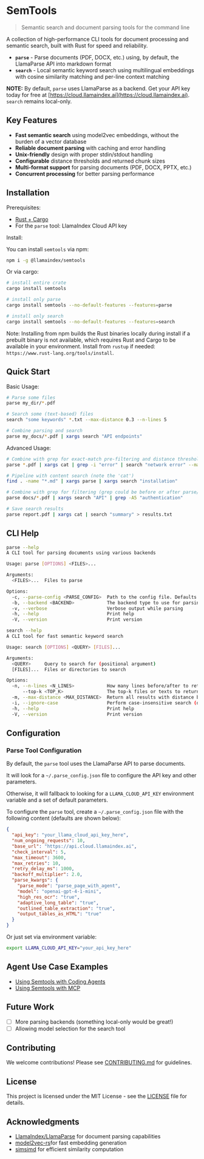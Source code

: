 # SemTools

> Semantic search and document parsing tools for the command line

A collection of high-performance CLI tools for document processing and semantic search, built with Rust for speed and reliability.

- **`parse`** - Parse documents (PDF, DOCX, etc.) using, by default, the LlamaParse API into markdown format
- **`search`** - Local semantic keyword search using multilingual embeddings with cosine similarity matching and per-line context matching

**NOTE:** By default, `parse` uses LlamaParse as a backend. Get your API key today for free at [https://cloud.llamaindex.ai](https://cloud.llamaindex.ai). `search` remains local-only.

## Key Features

- **Fast semantic search** using model2vec embeddings, without the burden of a vector database
- **Reliable document parsing** with caching and error handling  
- **Unix-friendly** design with proper stdin/stdout handling
- **Configurable** distance thresholds and returned chunk sizes
- **Multi-format support** for parsing documents (PDF, DOCX, PPTX, etc.)
- **Concurrent processing** for better parsing performance

## Installation

Prerequisites:

- [Rust + Cargo](https://www.rust-lang.org/tools/install)
- For the `parse` tool: LlamaIndex Cloud API key

Install:

You can install `semtools` via npm:

```bash
npm i -g @llamaindex/semtools
```

Or via cargo:

```bash
# install entire crate
cargo install semtools

# install only parse
cargo install semtools --no-default-features --features=parse

# install only search
cargo install semtools --no-default-features --features=search
```

Note: Installing from npm builds the Rust binaries locally during install if a prebuilt binary is not available, which requires Rust and Cargo to be available in your environment. Install from `rustup` if needed: `https://www.rust-lang.org/tools/install`.

## Quick Start

Basic Usage:

```bash
# Parse some files
parse my_dir/*.pdf

# Search some (text-based) files
search "some keywords" *.txt --max-distance 0.3 --n-lines 5

# Combine parsing and search
parse my_docs/*.pdf | xargs search "API endpoints"
```

Advanced Usage:

```bash
# Combine with grep for exact-match pre-filtering and distance thresholding
parse *.pdf | xargs cat | grep -i "error" | search "network error" --max-distance 0.3

# Pipeline with content search (note the 'cat')
find . -name "*.md" | xargs parse | xargs search "installation"

# Combine with grep for filtering (grep could be before or after parse/search!)
parse docs/*.pdf | xargs search "API" | grep -A5 "authentication"

# Save search results
parse report.pdf | xargs cat | search "summary" > results.txt
```

## CLI Help

```bash
parse --help
A CLI tool for parsing documents using various backends

Usage: parse [OPTIONS] <FILES>...

Arguments:
  <FILES>...  Files to parse

Options:
  -c, --parse-config <PARSE_CONFIG>  Path to the config file. Defaults to ~/.parse_config.json
  -b, --backend <BACKEND>            The backend type to use for parsing. Defaults to `llama-parse` [default: llama-parse]
  -v, --verbose                      Verbose output while parsing
  -h, --help                         Print help
  -V, --version                      Print version
```

```bash
search --help
A CLI tool for fast semantic keyword search

Usage: search [OPTIONS] <QUERY> [FILES]...

Arguments:
  <QUERY>     Query to search for (positional argument)
  [FILES]...  Files or directories to search

Options:
  -n, --n-lines <N_LINES>            How many lines before/after to return as context [default: 3]
      --top-k <TOP_K>                The top-k files or texts to return (ignored if max_distance is set) [default: 3]
  -m, --max-distance <MAX_DISTANCE>  Return all results with distance below this threshold (0.0+)
  -i, --ignore-case                  Perform case-insensitive search (default is false)
  -h, --help                         Print help
  -V, --version                      Print version
```

## Configuration

### Parse Tool Configuration

By default, the `parse` tool uses the LlamaParse API to parse documents.

It will look for a `~/.parse_config.json` file to configure the API key and other parameters.

Otherwise, it will fallback to looking for a `LLAMA_CLOUD_API_KEY` environment variable and a set of default parameters.

To configure the `parse` tool, create a `~/.parse_config.json` file with the following content (defaults are shown below):

```json
{
  "api_key": "your_llama_cloud_api_key_here",
  "num_ongoing_requests": 10,
  "base_url": "https://api.cloud.llamaindex.ai",
  "check_interval": 5,
  "max_timeout": 3600,
  "max_retries": 10,
  "retry_delay_ms": 1000,
  "backoff_multiplier": 2.0,
  "parse_kwargs": {
    "parse_mode": "parse_page_with_agent",
    "model": "openai-gpt-4-1-mini",
    "high_res_ocr": "true",
    "adaptive_long_table": "true",
    "outlined_table_extraction": "true",
    "output_tables_as_HTML": "true"
  }
}
```

Or just set via environment variable:
```bash
export LLAMA_CLOUD_API_KEY="your_api_key_here"
```

## Agent Use Case Examples

- [Using Semtools with Coding Agents](examples/use_with_coding_agents.md)
- [Using Semtools with MCP](examples/use_with_mcp.md)

## Future Work

- [ ] More parsing backends (something local-only would be great!)
- [ ] Allowing model selection for the search tool

## Contributing

We welcome contributions! Please see [CONTRIBUTING.md](CONTRIBUTING.md) for guidelines.

## License

This project is licensed under the MIT License - see the [LICENSE](LICENSE) file for details.

## Acknowledgments

- [LlamaIndex/LlamaParse](https://cloud.llamaindex.ai/) for document parsing capabilities
- [model2vec-rs](https://github.com/MinishLab/model2vec-rs)for fast embedding generation
- [simsimd](https://github.com/ashvardanian/simsimd) for efficient similarity computation 
